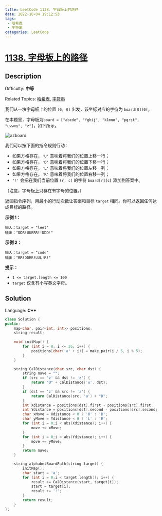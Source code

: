 ```yaml
---
title: LeetCode 1138. 字母板上的路径
date: 2022-10-04 19:12:53
tags:
 - 哈希表
 - 字符串
categories: LeetCode
---
```


# [1138\. 字母板上的路径](https://leetcode.cn/problems/alphabet-board-path/)

## Description

Difficulty: **中等**  

Related Topics: [哈希表](https://leetcode.cn/tag/hash-table/), [字符串](https://leetcode.cn/tag/string/)


我们从一块字母板上的位置 `(0, 0)` 出发，该坐标对应的字符为 `board[0][0]`。

在本题里，字母板为`board = ["abcde", "fghij", "klmno", "pqrst", "uvwxy", "z"]`，如下所示。

![azboard](https://cdn.staticaly.com/gh/Poseidon-HL/image-hosting@master/20221004/azboard.45g6rpi3maw0.webp)

我们可以按下面的指令规则行动：

*   如果方格存在，`'U'` 意味着将我们的位置上移一行；
*   如果方格存在，`'D'` 意味着将我们的位置下移一行；
*   如果方格存在，`'L'` 意味着将我们的位置左移一列；
*   如果方格存在，`'R'` 意味着将我们的位置右移一列；
*   `'!'` 会把在我们当前位置 `(r, c)` 的字符 `board[r][c]` 添加到答案中。

（注意，字母板上只存在有字母的位置。）

返回指令序列，用最小的行动次数让答案和目标 `target` 相同。你可以返回任何达成目标的路径。

**示例 1：**

```
输入：target = "leet"
输出："DDR!UURRR!!DDD!"
```

**示例 2：**

```
输入：target = "code"
输出："RR!DDRR!UUL!R!"
```

**提示：**

*   `1 <= target.length <= 100`
*   `target` 仅含有小写英文字母。


## Solution

Language: **C++**

```c++
class Solution {
public:
    map<char, pair<int, int>> positions;
    string result;
    
    void initMap() {
        for (int i = 0; i <= 26; i++) {
            positions[char('a' + i)] = make_pair(i / 5, i % 5);
        }
    }

    string CalDistance(char src, char dst) {
        string move = "";
        if (src == 'z' && dst != 'z') {
            return "U" + CalDistance('u', dst);
        }
        if (dst == 'z' && src != 'z') {
            return CalDistance(src, 'u') + "D";
        }
        int Xdistance = positions[dst].first - positions[src].first;
        int Ydistance = positions[dst].second - positions[src].second;
        char xMove = Xdistance < 0 ? 'U' : 'D';
        char yMove = Ydistance < 0 ? 'L' : 'R';
        for (int i = 0;i < abs(Xdistance); i++) {
            move += xMove;
        }
        for (int i = 0;i < abs(Ydistance); i++) {
            move += yMove;
        }
        return move;
    }

    string alphabetBoardPath(string target) {
        initMap();
        char start = 'a';
        for (int i = 0;i < target.length(); i++) {
            result += CalDistance(start, target[i]);
            start = target[i];
            result += '!';
        }
        return result;
    }
};
```